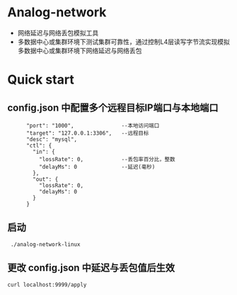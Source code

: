 # Analog-network
- 网络延迟与网络丢包模拟工具
- 多数据中心或集群环境下测试集群可靠性，通过控制L4层读写字节流实现模拟多数据中心或集群环境下网络延迟与网络丢包

# Quick start

## config.json 中配置多个远程目标IP端口与本地端口
``` 
      "port": "1000",               --本地访问端口
      "target": "127.0.0.1:3306",   --远程目标
      "desc": "mysql",
      "ctl": {
        "in": {
          "lossRate": 0,            --丢包率百分比，整数
          "delayMs": 0              --延迟(毫秒)
        },
        "out": {
          "lossRate": 0,
          "delayMs": 0
        }
      }
```
## 启动
 
`` 
./analog-network-linux
``
## 更改 config.json 中延迟与丢包值后生效

``` 
curl localhost:9999/apply
```



